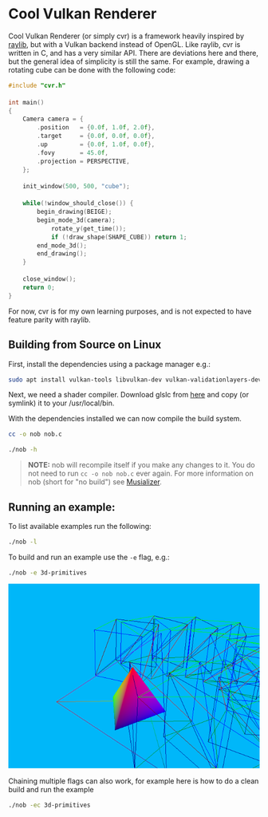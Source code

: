 # Cool Vulkan Renderer

Cool Vulkan Renderer (or simply cvr) is a framework heavily inspired by [raylib](https://github.com/raysan5/raylib), but with a Vulkan backend instead of OpenGL. Like raylib, cvr is written in C, and has a very similar API. There are deviations here and there, but the general idea of simplicity is still the same. For example, drawing a rotating cube can be done with the following code:

```c
#include "cvr.h"

int main()
{
    Camera camera = {
        .position   = {0.0f, 1.0f, 2.0f},
        .target     = {0.0f, 0.0f, 0.0f},
        .up         = {0.0f, 1.0f, 0.0f},
        .fovy       = 45.0f,
        .projection = PERSPECTIVE,
    };

    init_window(500, 500, "cube");

    while(!window_should_close()) {
        begin_drawing(BEIGE);
        begin_mode_3d(camera);
            rotate_y(get_time());
            if (!draw_shape(SHAPE_CUBE)) return 1;
        end_mode_3d();
        end_drawing();
    }

    close_window();
    return 0;
}
```

For now, cvr is for my own learning purposes, and is not expected to have feature parity with raylib.

## Building from Source on Linux

First, install the dependencies using a package manager e.g.:

```bash
sudo apt install vulkan-tools libvulkan-dev vulkan-validationlayers-dev spirv-tools libglfw3-dev libxxf86vm-dev libxi-dev
```

Next, we need a shader compiler.
Download glslc from [here](https://github.com/google/shaderc/blob/main/downloads.md) and copy (or symlink) it to your /usr/local/bin.

With the dependencies installed we can now compile the build system.

```bash
cc -o nob nob.c
```

```bash
./nob -h
```

> **__NOTE:__** nob will recompile itself if you make any changes to it. You do not need to run `cc -o nob nob.c` ever again. For more information on nob (short for "no build") see [Musializer](https://github.com/tsoding/musializer/).

## Running an example:
To list available examples run the following:
```bash
./nob -l
```
To build and run an example use the `-e` flag, e.g.:
```bash
./nob -e 3d-primitives
```

![](examples/3d-primitives/3d-primitives.png)

Chaining multiple flags can also work, for example here is how to do a clean build and run the example
```bash
./nob -ec 3d-primitives
```
